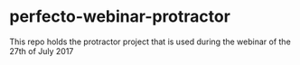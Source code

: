 # perfecto-webinar-protractor
This repo holds the protractor project that is used during the webinar of the 27th of July 2017
